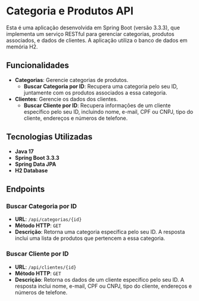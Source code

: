 # Categoria e Produtos API

Esta é uma aplicação desenvolvida em Spring Boot (versão 3.3.3), que implementa um serviço RESTful para gerenciar categorias, produtos associados, e dados de clientes. A aplicação utiliza o banco de dados em memória H2.

## Funcionalidades

- **Categorias**: Gerencie categorias de produtos.
  - **Buscar Categoria por ID**: Recupera uma categoria pelo seu ID, juntamente com os produtos associados a essa categoria.
- **Clientes**: Gerencie os dados dos clientes.
  - **Buscar Cliente por ID**: Recupera informações de um cliente específico pelo seu ID, incluindo nome, e-mail, CPF ou CNPJ, tipo do cliente, endereços e números de telefone.

## Tecnologias Utilizadas

- **Java 17**
- **Spring Boot 3.3.3**
- **Spring Data JPA**
- **H2 Database**

## Endpoints

### Buscar Categoria por ID

- **URL**: `/api/categorias/{id}`
- **Método HTTP**: `GET`
- **Descrição**: Retorna uma categoria específica pelo seu ID. A resposta inclui uma lista de produtos que pertencem a essa categoria.

### Buscar Cliente por ID

- **URL**: `/api/clientes/{id}`
- **Método HTTP**: `GET`
- **Descrição**: Retorna os dados de um cliente específico pelo seu ID. A resposta inclui nome, e-mail, CPF ou CNPJ, tipo do cliente, endereços e números de telefone.
